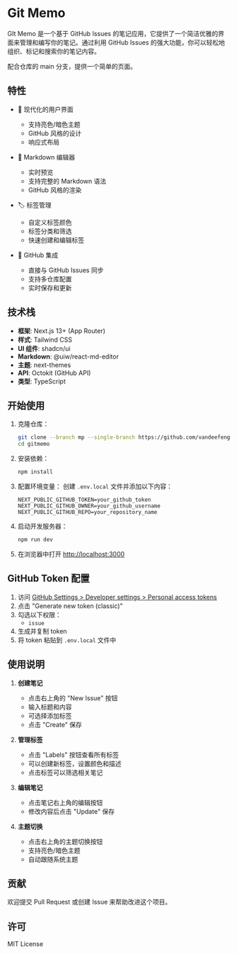 # Git Memo

GIt Memo 是一个基于 GitHub Issues 的笔记应用，它提供了一个简洁优雅的界面来管理和编写你的笔记。通过利用 GitHub Issues 的强大功能，你可以轻松地组织、标记和搜索你的笔记内容。

配合仓库的 main 分支，提供一个简单的页面。

## 特性

- 🎨 现代化的用户界面
  - 支持亮色/暗色主题
  - GitHub 风格的设计
  - 响应式布局

- 📝 Markdown 编辑器
  - 实时预览
  - 支持完整的 Markdown 语法
  - GitHub 风格的渲染

- 🏷️ 标签管理
  - 自定义标签颜色
  - 标签分类和筛选
  - 快速创建和编辑标签

- 🔄 GitHub 集成
  - 直接与 GitHub Issues 同步
  - 支持多仓库配置
  - 实时保存和更新

## 技术栈

- **框架**: Next.js 13+ (App Router)
- **样式**: Tailwind CSS
- **UI 组件**: shadcn/ui
- **Markdown**: @uiw/react-md-editor
- **主题**: next-themes
- **API**: Octokit (GitHub API)
- **类型**: TypeScript

## 开始使用

1. 克隆仓库：
   ```bash
   git clone --branch mp --single-branch https://github.com/vandeefeng/gitmemo.git
   cd gitmemo
   ```

2. 安装依赖：
   ```bash
   npm install
   ```

3. 配置环境变量：
   创建 `.env.local` 文件并添加以下内容：
   ```
   NEXT_PUBLIC_GITHUB_TOKEN=your_github_token
   NEXT_PUBLIC_GITHUB_OWNER=your_github_username
   NEXT_PUBLIC_GITHUB_REPO=your_repository_name
   ```

4. 启动开发服务器：
   ```bash
   npm run dev
   ```

5. 在浏览器中打开 [http://localhost:3000](http://localhost:3000)

## GitHub Token 配置

1. 访问 [GitHub Settings > Developer settings > Personal access tokens](https://github.com/settings/tokens)
2. 点击 "Generate new token (classic)"
3. 勾选以下权限：
   - `issue`
4. 生成并复制 token
5. 将 token 粘贴到 `.env.local` 文件中

## 使用说明

1. **创建笔记**
   - 点击右上角的 "New Issue" 按钮
   - 输入标题和内容
   - 可选择添加标签
   - 点击 "Create" 保存

2. **管理标签**
   - 点击 "Labels" 按钮查看所有标签
   - 可以创建新标签，设置颜色和描述
   - 点击标签可以筛选相关笔记

3. **编辑笔记**
   - 点击笔记右上角的编辑按钮
   - 修改内容后点击 "Update" 保存

4. **主题切换**
   - 点击右上角的主题切换按钮
   - 支持亮色/暗色主题
   - 自动跟随系统主题

## 贡献

欢迎提交 Pull Request 或创建 Issue 来帮助改进这个项目。

## 许可

MIT License
